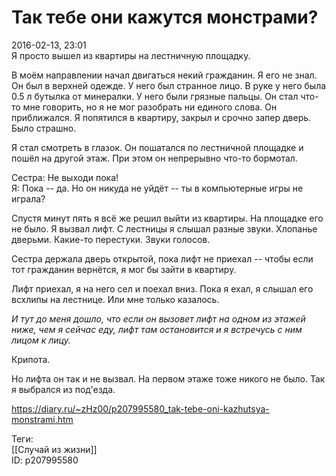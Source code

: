 Так тебе они кажутся монстрами?
================================

   
 2016-02-13, 23:01   
  Я просто вышел из квартиры на лестничную площадку.   
   
 В моём направлении начал двигаться некий гражданин. Я его не знал. Он был в верхней одежде. У него был странное лицо. В руке у него была 0.5 л бутылка от минералки. У него были грязные пальцы. Он стал что-то мне говорить, но я не мог разобрать ни единого слова. Он приближался. Я попятился в квартиру, закрыл и срочно запер дверь. Было страшно.   
   
 Я стал смотреть в глазок. Он пошатался по лестничной площадке и пошёл на другой этаж. При этом он непрерывно что-то бормотал.   
   
 Сестра: Не выходи пока!   
 Я: Пока -- да. Но он никуда не уйдёт -- ты в компьютерные игры не играла?   
   
 Спустя минут пять я всё же решил выйти из квартиры. На площадке его не было. Я вызвал лифт. С лестницы я слышал разные звуки. Хлопанье дверьми. Какие-то перестуки. Звуки голосов.   
   
 Сестра держала дверь открытой, пока лифт не приехал -- чтобы если тот гражданин вернётся, я мог бы зайти в квартиру.   
   
 Лифт приехал, я на него сел и поехал вниз. Пока я ехал, я слышал его всхлипы на лестнице. Или мне только казалось.   
   
  *И тут до меня дошло, что если он вызовет лифт на одном из этажей ниже, чем я сейчас еду, лифт там остановится и я встречусь с ним лицом к лицу.*    
   
 Крипота.   
   
 Но лифта он так и не вызвал. На первом этаже тоже никого не было. Так я выбрался из под'езда.   
    
 <https://diary.ru/~zHz00/p207995580_tak-tebe-oni-kazhutsya-monstrami.htm>   
   
 Теги:   
 [[Случай из жизни]]   
 ID: p207995580